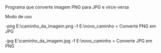 Programa que converte imagem PNG para JPG e virce-versa

Modo de uso

-png E:\caminho_da_imagem.png -f E:\novo_caminho = Converte PNG em JPG

-jpg E:\caminho_da_imagem.jpg -f E:\novo_caminho = Converte JPG em PNG
